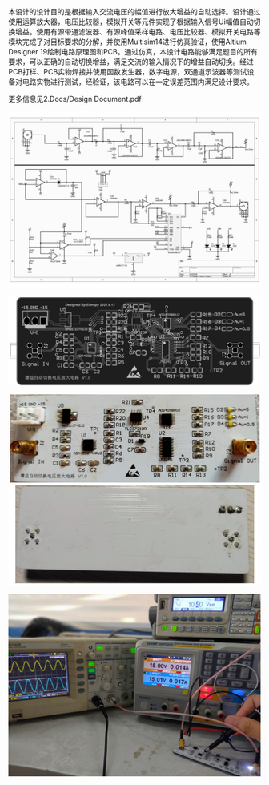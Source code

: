   本设计的设计目的是根据输入交流电压的幅值进行放大增益的自动选择。设计通过使用运算放大器，电压比较器，模拟开关等元件实现了根据输入信号Ui幅值自动切换增益。使用有源带通滤波器、有源峰值采样电路、电压比较器、模拟开关电路等模块完成了对目标要求的分解，并使用Multisim14进行仿真验证，使用Altium Designer 19绘制电路原理图和PCB。通过仿真，本设计电路能够满足题目的所有要求，可以正确的自动切换增益，满足交流的输入情况下的增益自动切换。经过PCB打样、PCB实物焊接并使用函数发生器，数字电源，双通道示波器等测试设备对电路实物进行测试，经验证，该电路可以在一定误差范围内满足设计要求。

更多信息见2.Docs/Design Document.pdf

![](/2.Docs/SCH.jpg)

![](/2.Docs/PCBjpg.jpg)

![](/2.Docs/Circuit.jpg)

![](/2.Docs/real.jpg)
